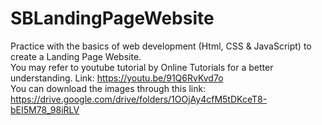 # SBLandingPageWebsite
Practice with the basics of web development (Html, CSS &amp; JavaScript) to create a Landing Page Website.<br>
You may refer to youtube tutorial by Online Tutorials for a better understanding. Link: https://youtu.be/91Q6RvKvd7o <br>
You can download the images through this link: https://drive.google.com/drive/folders/1OOjAy4cfM5tDKceT8-bEI5M78_98iRLV
